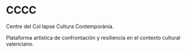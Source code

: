 # CCCC
Centre del Col·lapse Cultura Contemporània.

Plataforma artística de confrontación y resiliencia en el contexto cultural valenciano.
